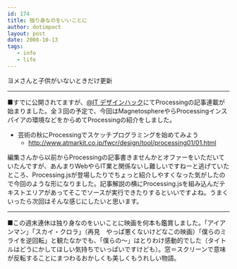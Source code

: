 ```yaml
---
id: 174
title: 独り身なのをいいことに
author: dotimpact
layout: post
date: 2008-10-13
tags:
   - info
   - life
---
```

ヨメさんと子供がいないときだけ更新

* * *

■すでに公開されてますが、[@IT デザインハック][1]にてProcessingの記事連載が始まりました。全３回の予定で、今回はMagnetosphereやらProcessingインスパイアの環境などをからめてProcessingの紹介をしました。

  * 芸術の秋にProcessingでスケッチプログラミングを始めてみよう 
      * <http://www.atmarkit.co.jp/fwcr/design/tool/processing01/01.html>

編集さんから以前からProcessingの記事書きませんかとオファーをいただいていたんですが、あんまりWebやらIT業と関係ないし難しいですねーと逃げていたところ、Processing.jsが登場したりでちょっと紹介しやすくなった気がしたので今回のような形になりました。記事解説の横にProcessing.jsを組み込んだテキストエリアがあってそこでソースが実行できたりするといいですよね。うまくいったら次回はそんな感じにしたいと思います。

* * *

■この週末連休は独り身なのをいいことに映画を何本も鑑賞しました。「アイアンマン」「スカイ・クロラ」（再見　やっぱ悪くないけどなこの映画）「僕らのミライを逆回転」と観たなかでも、「僕らの〜」はとりわけ感動的でした（タイトルはどうにかしてほしい気持ちでいっぱいですけども）。窓＝スクリーンで意味が反転することにまつわるおかしくも美しくもうれしい物語。

 [1]: http://www.atmarkit.co.jp/fwcr/design/
